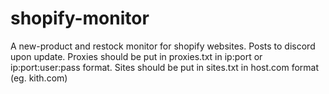 # shopify-monitor
A new-product and restock monitor for shopify websites. Posts to discord upon update.
Proxies should be put in proxies.txt in ip:port or ip:port:user:pass format.
Sites should be put in sites.txt in host.com format (eg. kith.com)
